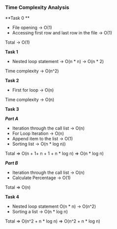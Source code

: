 ### Time Complexity Analysis

**Task 0 **


* File opening -> O(1)
* Accessing first row and last row in the file -> O(1)

Total -> O(1)

**Task 1**

* Nested loop statement -> O(n * n) -> O(n * 2)

Time complexity -> O(n^2)

**Task 2**

* First for loop -> O(n)

Time complexity -> O(n)

**Task 3**

***Part A***
* Iteration through the call list -> O(n)
* For Loop Iteration -> O(n)
* Append item to the list -> O(1)
* Sorting list -> O(n * log n))

Total => O(n + 1+ n + 1 + n * log n) => O(n * log n) 

***Part B***

* Iteration through the call list -> O(n)
* Calculate Percentage -> O(1)

Total => O(n)

**Task 4** 

* Nested loop statement O(n * n) -> O(n^2)
* Sorting a list -> O(n * log n)

Total => O(n^2 + n * log n) =>  O(n^2 + n * log n)


```python

```
